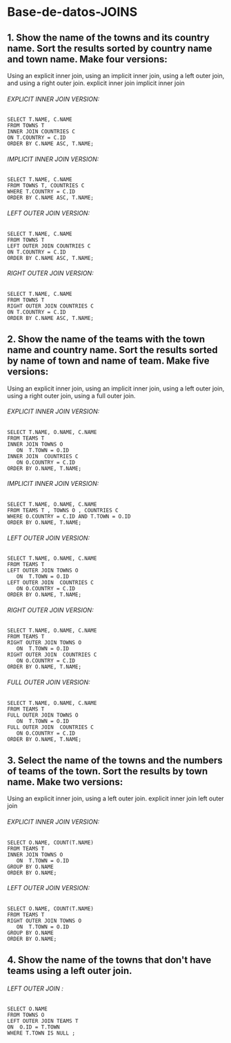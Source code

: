 # Base-de-datos-JOINS
 ## 1. Show the name of the towns and its country name. Sort the results sorted by country name and town name. Make four versions:
Using an explicit inner join,
using an implicit inner join,
using a left outer join,
and using a right outer join.
explicit inner join
implicit inner join

###### EXPLICIT INNER JOIN VERSION:

~~~
SELECT T.NAME, C.NAME
FROM TOWNS T
INNER JOIN COUNTRIES C
ON T.COUNTRY = C.ID
ORDER BY C.NAME ASC, T.NAME;
~~~

###### IMPLICIT INNER JOIN VERSION:

~~~
SELECT T.NAME, C.NAME
FROM TOWNS T, COUNTRIES C
WHERE T.COUNTRY = C.ID
ORDER BY C.NAME ASC, T.NAME;
~~~

###### LEFT OUTER JOIN VERSION:

~~~
SELECT T.NAME, C.NAME
FROM TOWNS T
LEFT OUTER JOIN COUNTRIES C
ON T.COUNTRY = C.ID
ORDER BY C.NAME ASC, T.NAME;
~~~

###### RIGHT OUTER JOIN VERSION:

~~~
SELECT T.NAME, C.NAME
FROM TOWNS T
RIGHT OUTER JOIN COUNTRIES C
ON T.COUNTRY = C.ID
ORDER BY C.NAME ASC, T.NAME;
~~~

## 2. Show the name of the teams with the town name and country name. Sort the results sorted by name of town and name of team. Make five versions:
Using an explicit inner join,
using an implicit inner join,
using a left outer join,
using a right outer join,
using a full outer join.

###### EXPLICIT INNER JOIN VERSION:

~~~
SELECT T.NAME, O.NAME, C.NAME
FROM TEAMS T
INNER JOIN TOWNS O
   ON  T.TOWN = O.ID
INNER JOIN  COUNTRIES C
   ON O.COUNTRY = C.ID
ORDER BY O.NAME, T.NAME;
~~~

###### IMPLICIT INNER JOIN VERSION:

~~~
SELECT T.NAME, O.NAME, C.NAME
FROM TEAMS T , TOWNS O , COUNTRIES C
WHERE O.COUNTRY = C.ID AND T.TOWN = O.ID
ORDER BY O.NAME, T.NAME;
~~~

###### LEFT OUTER JOIN VERSION:

~~~
SELECT T.NAME, O.NAME, C.NAME
FROM TEAMS T
LEFT OUTER JOIN TOWNS O
   ON  T.TOWN = O.ID
LEFT OUTER JOIN  COUNTRIES C
   ON O.COUNTRY = C.ID
ORDER BY O.NAME, T.NAME;
~~~

###### RIGHT OUTER JOIN VERSION:

~~~
SELECT T.NAME, O.NAME, C.NAME
FROM TEAMS T
RIGHT OUTER JOIN TOWNS O
   ON  T.TOWN = O.ID
RIGHT OUTER JOIN  COUNTRIES C
   ON O.COUNTRY = C.ID
ORDER BY O.NAME, T.NAME;
~~~

###### FULL OUTER JOIN VERSION:

~~~
SELECT T.NAME, O.NAME, C.NAME
FROM TEAMS T
FULL OUTER JOIN TOWNS O
   ON  T.TOWN = O.ID
FULL OUTER JOIN  COUNTRIES C
   ON O.COUNTRY = C.ID
ORDER BY O.NAME, T.NAME;
~~~

## 3. Select the name of the towns and the numbers of teams of the town. Sort the results by town name. Make two versions:
Using an explicit inner join,
using a left outer join.
explicit inner join
left outer join

###### EXPLICIT INNER JOIN VERSION:
  
~~~
SELECT O.NAME, COUNT(T.NAME)
FROM TEAMS T
INNER JOIN TOWNS O
   ON  T.TOWN = O.ID
GROUP BY O.NAME
ORDER BY O.NAME;
~~~

###### LEFT OUTER JOIN VERSION:
 
~~~
SELECT O.NAME, COUNT(T.NAME)
FROM TEAMS T
RIGHT OUTER JOIN TOWNS O
   ON  T.TOWN = O.ID
GROUP BY O.NAME
ORDER BY O.NAME;
~~~

## 4. Show the name of the towns that don't have teams using a left outer join.

###### LEFT OUTER JOIN :

~~~
SELECT O.NAME
FROM TOWNS O
LEFT OUTER JOIN TEAMS T
ON  O.ID = T.TOWN
WHERE T.TOWN IS NULL ;
~~~
